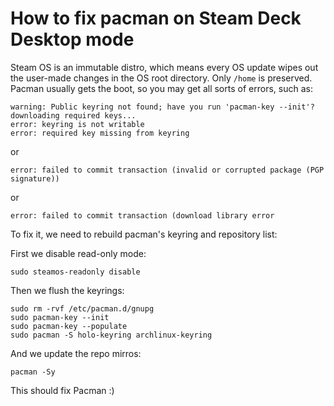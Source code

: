 # How to fix pacman on Steam Deck Desktop mode

Steam OS is an immutable distro, which means every OS update wipes out the user-made changes in the OS root directory. Only `/home` is preserved.
Pacman usually gets the boot, so you may get all sorts of errors, such as:

```
warning: Public keyring not found; have you run 'pacman-key --init'?
downloading required keys...
error: keyring is not writable
error: required key missing from keyring

```
or
```
error: failed to commit transaction (invalid or corrupted package (PGP signature))
```
or
```
error: failed to commit transaction (download library error
```

To fix it, we need to rebuild pacman's keyring and repository list:

First we disable read-only mode:
```
sudo steamos-readonly disable
```
Then we flush the keyrings:
```
sudo rm -rvf /etc/pacman.d/gnupg
sudo pacman-key --init
sudo pacman-key --populate
sudo pacman -S holo-keyring archlinux-keyring
```

And we update the repo mirros:
```
pacman -Sy
```

This should fix Pacman :)
